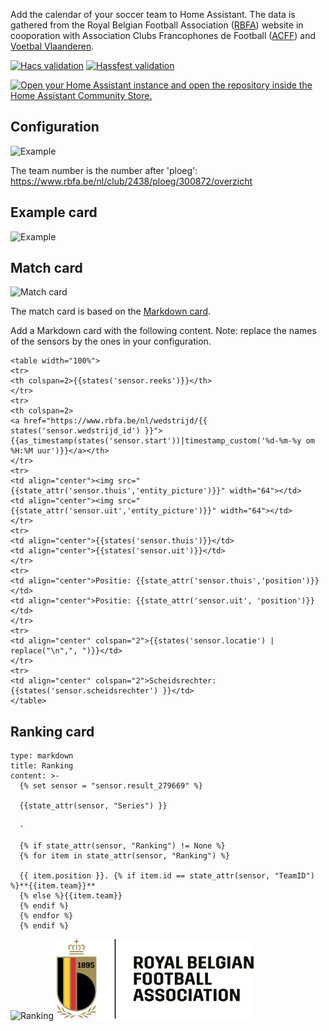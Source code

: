 Add the calendar of your soccer team to Home Assistant. The data is gathered from the Royal Belgian Football Association ([RBFA](https://www.rbfa.be/)) website in cooporation with Association Clubs Francophones de Football ([ACFF](https://www.acff.be/)) and [Voetbal Vlaanderen](https://www.voetbalvlaanderen.be/).

[![Hacs validation](https://github.com/rgerbranda/rbfa/actions/workflows/validate.yaml/badge.svg)](https://github.com/rgerbranda/rbfa/actions/workflows/validate.yaml)
[![Hassfest validation](https://github.com/rgerbranda/rbfa/actions/workflows/hassfest.yaml/badge.svg)](https://github.com/rgerbranda/rbfa/actions/workflows/hassfest.yaml)

[![Open your Home Assistant instance and open the repository inside the Home Assistant Community Store.](https://my.home-assistant.io/badges/hacs_repository.svg?style=flat-square)](https://my.home-assistant.io/redirect/hacs_repository/?owner=rgerbranda&repository=rbfa&category=integration)

Configuration
-
![Example](https://github.com/rgerbranda/rbfa/blob/main/images/configuration.png)

The team number is the number after 'ploeg': https://www.rbfa.be/nl/club/2438/ploeg/300872/overzicht

Example card
-
![Example](https://github.com/rgerbranda/rbfa/blob/main/images/example.png)

Match card
-
<img src="https://github.com/rgerbranda/rbfa/blob/main/images/match_sheet.png" alt="Match card" width=528>

The match card is based on the [Markdown card](https://www.home-assistant.io/dashboards/markdown/).

Add a Markdown card with the following content. Note: replace the names of the sensors by the ones in your configuration.

```
<table width="100%">
<tr>
<th colspan=2>{{states('sensor.reeks')}}</th>
</tr>
<tr>
<th colspan=2>
<a href="https://www.rbfa.be/nl/wedstrijd/{{ states('sensor.wedstrijd_id') }}">{{as_timestamp(states('sensor.start'))|timestamp_custom('%d-%m-%y om %H:%M uur')}}</a></th>
</tr>
<tr>
<td align="center"><img src="{{state_attr('sensor.thuis','entity_picture')}}" width="64"></td>
<td align="center"><img src="{{state_attr('sensor.uit','entity_picture')}}" width="64"></td>
</tr>
<tr>
<td align="center">{{states('sensor.thuis')}}</td>
<td align="center">{{states('sensor.uit')}}</td>
</tr>
<tr>
<td align="center">Positie: {{state_attr('sensor.thuis','position')}}</td>
<td align="center">Positie: {{state_attr('sensor.uit', 'position')}}</td>
</tr>
<tr>
<td align="center" colspan="2">{{states('sensor.locatie') | replace("\n",", ")}}</td>
</tr>
<tr>
<td align="center" colspan="2">Scheidsrechter: {{states('sensor.scheidsrechter') }}</td>
</table>
```


Ranking card
-

```
type: markdown
title: Ranking
content: >-
  {% set sensor = "sensor.result_279669" %}

  {{state_attr(sensor, "Series") }}

  -

  {% if state_attr(sensor, "Ranking") != None %}
  {% for item in state_attr(sensor, "Ranking") %}

  {{ item.position }}. {% if item.id == state_attr(sensor, "TeamID") %}**{{item.team}}**
  {% else %}{{item.team}}
  {% endif %}
  {% endfor %} 
  {% endif %}
```

<img src="https://github.com/rgerbranda/rbfa/blob/main/images/ranking.png" alt="Ranking" width=528>

<img src="https://github.com/home-assistant/brands/blob/c359584cf6719b89aee0428cdb55da55c5b34593/custom_integrations/rbfa/logo.png" alt="Royal Belgian Football Association" height=128>
